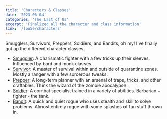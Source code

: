 ```yaml
---
title: 'Characters & Classes'
date: '2023-06-04'
categories: 'The Last of Us'
excerpt: 'Finalized all the character and class information'
link: '/lou5e/characters'
---
```


Smugglers, Survivors, Preppers, Soldiers, and Bandits, oh my! I've finally got up the different character classes. 

- [Smuggler](/spoonful-of-chaos/lou5e/classes/smuggler): A charismatic fighter with a few tricks up their sleeves. Influenced by bard and monk classes.
- [Survivor](/spoonful-of-chaos/lou5e/classes/survivor): A master of survival within and outside of quarantine zones. Mostly a ranger with a few sorcerous tweaks.
- [Prepper](/spoonful-of-chaos/lou5e/classes/prepper): A long-term planner with an arsenal of traps, tricks, and other craftables. Think the wizard of the zombie apocalypse. 
- [Soldier](/spoonful-of-chaos/lou5e/classes/soldier): A combat specialist trained in a variety of abilities. Barbarian + fighter - the tank.
- [Bandit](/spoonful-of-chaos/lou5e/classes/bandit): A quick and quiet rogue who uses stealth and skill to solve problems. Almost entirely rogue with some splashes of fun stuff thrown in.